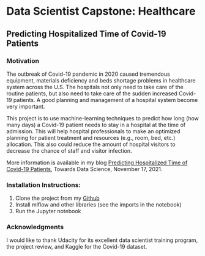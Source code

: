 # Data Scientist Capstone: Healthcare 
## Predicting Hospitalized Time of Covid-19 Patients

### Motivation
The outbreak of Covid-19 pandemic in 2020 caused tremendous equipment, materials deficiency and beds shortage problems in healthcare system across the U.S. The hospitals not only need to take care of the routine patients, but also need to take care of the sudden increased Covid-19 patients. A good planning and management of a hospital system become very important. 

This project is to use machine-learning techniques to predict how long (how many days) a Covid-19 patient needs to stay in a hospital at the time of admission. This will help hospital professionals to make an optimized planning for patient treatment and resources (e.g., room, bed, etc.) allocation. This also could reduce the amount of hospital visitors to decrease the chance of staff and visitor infection.

More information is available in my blog [Predicting Hospitalized Time of Covid-19 Patients](https://towardsdatascience.com/predicting-hospitalized-time-of-covid-19-patients-f4e70456db9b), Towards Data Science, November 17, 2021.

### Installation Instructions:
1. Clone the project from my [Github](https://github.com/yuhuang3/machine-learning/tree/master/Udacity/capstone_project)
2. Install mlflow and other libraries (see the imports in the notebook)
3. Run the Jupyter notebook

### Acknowledgments
I would like to thank Udacity for its excellent data scientist training program, the project review, and Kaggle for the Covid-19 dataset.

